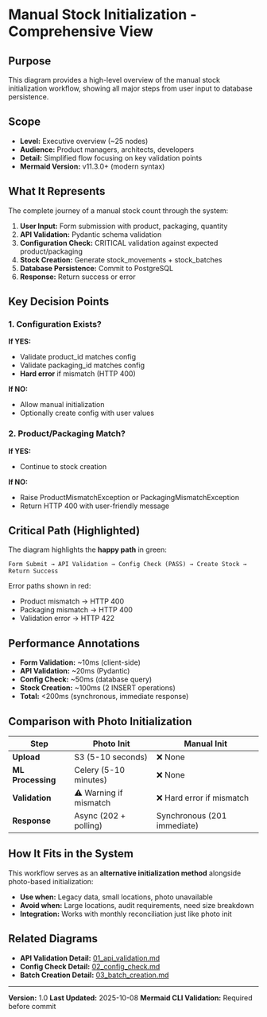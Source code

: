 # Manual Stock Initialization - Comprehensive View

## Purpose

This diagram provides a high-level overview of the manual stock initialization workflow, showing all
major steps from user input to database persistence.

## Scope

- **Level:** Executive overview (~25 nodes)
- **Audience:** Product managers, architects, developers
- **Detail:** Simplified flow focusing on key validation points
- **Mermaid Version:** v11.3.0+ (modern syntax)

## What It Represents

The complete journey of a manual stock count through the system:

1. **User Input:** Form submission with product, packaging, quantity
2. **API Validation:** Pydantic schema validation
3. **Configuration Check:** CRITICAL validation against expected product/packaging
4. **Stock Creation:** Generate stock_movements + stock_batches
5. **Database Persistence:** Commit to PostgreSQL
6. **Response:** Return success or error

## Key Decision Points

### 1. Configuration Exists?

**If YES:**

- Validate product_id matches config
- Validate packaging_id matches config
- **Hard error** if mismatch (HTTP 400)

**If NO:**

- Allow manual initialization
- Optionally create config with user values

### 2. Product/Packaging Match?

**If YES:**

- Continue to stock creation

**If NO:**

- Raise ProductMismatchException or PackagingMismatchException
- Return HTTP 400 with user-friendly message

## Critical Path (Highlighted)

The diagram highlights the **happy path** in green:

```
Form Submit → API Validation → Config Check (PASS) → Create Stock → Return Success
```

Error paths shown in red:

- Product mismatch → HTTP 400
- Packaging mismatch → HTTP 400
- Validation error → HTTP 422

## Performance Annotations

- **Form Validation:** ~10ms (client-side)
- **API Validation:** ~20ms (Pydantic)
- **Config Check:** ~50ms (database query)
- **Stock Creation:** ~100ms (2 INSERT operations)
- **Total:** <200ms (synchronous, immediate response)

## Comparison with Photo Initialization

| Step              | Photo Init             | Manual Init                 |
|-------------------|------------------------|-----------------------------|
| **Upload**        | S3 (5-10 seconds)      | ❌ None                      |
| **ML Processing** | Celery (5-10 minutes)  | ❌ None                      |
| **Validation**    | ⚠️ Warning if mismatch | ❌ Hard error if mismatch    |
| **Response**      | Async (202 + polling)  | Synchronous (201 immediate) |

## How It Fits in the System

This workflow serves as an **alternative initialization method** alongside photo-based
initialization:

- **Use when:** Legacy data, small locations, photo unavailable
- **Avoid when:** Large locations, audit requirements, need size breakdown
- **Integration:** Works with monthly reconciliation just like photo init

## Related Diagrams

- **API Validation Detail:** [01_api_validation.md](./01_api_validation.md)
- **Config Check Detail:** [02_config_check.md](./02_config_check.md)
- **Batch Creation Detail:** [03_batch_creation.md](./03_batch_creation.md)

---

**Version:** 1.0
**Last Updated:** 2025-10-08
**Mermaid CLI Validation:** Required before commit
